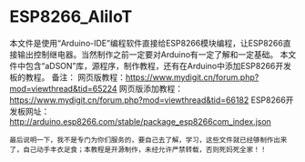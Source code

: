 # ESP8266_AliIoT

本文件是使用“Arduino-IDE”编程软件直接给ESP8266模块编程，让ESP8266直接输出控制继电器。当然制作之前一定要对Arduino有一定了解和一定基础。
本文件中包含“aDSON”库，源程序，制作教程，还有在Arduino中添加ESP8266开发板的教程。
备注：
网页版教程：https://www.mydigit.cn/forum.php?mod=viewthread&tid=65224
网页版添加教程：https://www.mydigit.cn/forum.php?mod=viewthread&tid=66182
ESP8266开发板网址：http://arduino.esp8266.com/stable/package_esp8266com_index.json

	最后说明一下，我不是专门为你们服务的，要自己去了解，学习，这些文件就已经够制作出来了，自己动手丰衣足食；本教程是开源制作，未经允许严禁转载，否则死妈死全家！！

